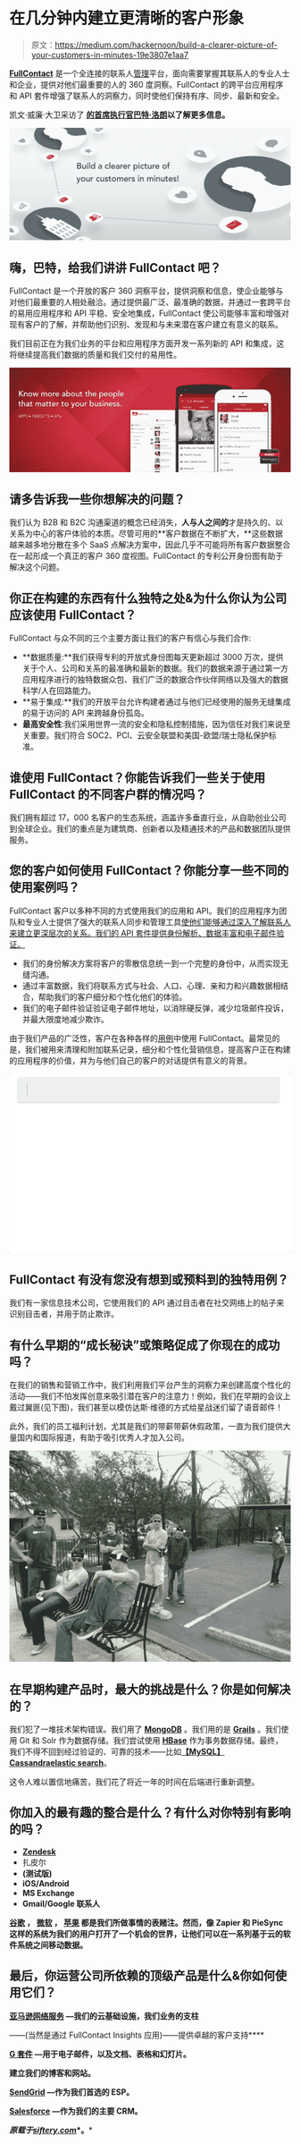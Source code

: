 # 在几分钟内建立更清晰的客户形象

> 原文：<https://medium.com/hackernoon/build-a-clearer-picture-of-your-customers-in-minutes-19e3807e1aa7>

[**FullContact**](https://www.fullcontact.com/) 是一个全连接的联系人[管理](https://hackernoon.com/tagged/management)平台，面向需要掌握其联系人的专业人士和企业，提供对他们最重要的人的 360 度洞察。FullContact 的跨平台应用程序和 API 套件增强了联系人的洞察力，同时使他们保持有序、同步、最新和安全。

凯文·威廉·大卫采访了 [**的首席执行官**](https://siftery.com/fullcontact)**[巴特·洛朗](https://medium.com/u/574290f55ada?source=post_page-----19e3807e1aa7--------------------------------)以了解更多信息。**

![](img/bfa9ff008646b6484c3aad83b2235269.png)

## 嗨，巴特，给我们讲讲 FullContact 吧？

FullContact 是一个开放的客户 360 洞察平台，提供洞察和信息，使企业能够与对他们最重要的人相处融洽。通过提供最广泛、最准确的数据，并通过一套跨平台的易用应用程序和 API 平稳、安全地集成，FullContact 使公司能够丰富和增强对现有客户的了解，并帮助他们识别、发现和与未来潜在客户建立有意义的联系。

我们目前正在为我们业务的平台和应用程序方面开发一系列新的 API 和集成，这将继续提高我们数据的质量和我们交付的易用性。

![](img/9fb9e726fc615f7f4479c0fc19ebb1be.png)

## 请多告诉我一些你想解决的问题？

我们认为 B2B 和 B2C 沟通渠道的概念已经消失，**人与人之间的**才是持久的、以关系为中心的客户体验的本质。尽管可用的**客户数据在不断扩大，**这些数据越来越多地分散在多个 SaaS 点解决方案中，因此几乎不可能将所有客户数据整合在一起形成一个真正的客户 360 度视图。FullContact 的专利公开身份图有助于解决这个问题。

## 你正在构建的东西有什么独特之处&为什么你认为公司应该使用 FullContact？

FullContact 与众不同的三个主要方面让我们的客户有信心与我们合作:

*   **数据质量:**我们获得专利的开放式身份图每天更新超过 3000 万次，提供关于个人、公司和关系的最准确和最新的数据。我们的数据来源于通过第一方应用程序进行的独特数据众包、我们广泛的数据合作伙伴网络以及强大的数据科学/人在回路能力。
*   **易于集成:**我们的开放平台允许构建者通过与他们已经使用的服务无缝集成的易于访问的 API 来跨越身份孤岛。
*   **最高安全性**:我们采用世界一流的安全和隐私控制措施，因为信任对我们来说至关重要。我们符合 SOC2、PCI、云安全联盟和美国-欧盟/瑞士隐私保护标准。

## 谁使用 FullContact？你能告诉我们一些关于使用 FullContact 的不同客户群的情况吗？

我们拥有超过 17，000 名客户的生态系统，涵盖许多垂直行业，从自助创业公司到全球企业。我们的重点是为建筑商、创新者以及精通技术的产品和数据团队提供服务。

## 您的客户如何使用 FullContact？你能分享一些不同的使用案例吗？

FullContact 客户以多种不同的方式使用我们的应用和 API。我们的应用程序为团队和专业人士提供了强大的联系人同步和管理工具[使他们能够通过深入了解联系人来建立更深层次的关系。我们的 API 套件提供身份解析、数据丰富和电子邮件验证。](https://hackernoon.com/tagged/tool)

*   我们的身份解决方案将客户的零散信息统一到一个完整的身份中，从而实现无缝沟通。
*   通过丰富数据，我们将联系方式与社会、人口、心理、亲和力和兴趣数据相结合，帮助我们的客户细分和个性化他们的体验。
*   我们的电子邮件验证验证电子邮件地址，以消除硬反弹，减少垃圾邮件投诉，并最大限度地减少欺诈。

由于我们产品的广泛性，客户在各种各样的[用例](https://www.fullcontact.com/developer/customers/)中使用 FullContact。最常见的是，我们被用来清理和附加联系记录，细分和个性化营销信息，提高客户正在构建的应用程序的价值，并为与他们自己的客户的对话提供有意义的背景。

![](img/32933d1e922c732e8d2043ff17fa7d84.png)

## FullContact 有没有您没有想到或预料到的独特用例？

我们有一家信息技术公司，它使用我们的 API 通过目击者在社交网络上的帖子来识别目击者，并用于防止欺诈。

## 有什么早期的“成长秘诀”或策略促成了你现在的成功吗？

在我们的销售和营销工作中，我们利用我们平台产生的洞察力来创建高度个性化的活动——我们不怕发挥创意来吸引潜在客户的注意力！例如，我们在早期的会议上戴过翼匪(见下图)，我们甚至以模仿达斯·维德的方式给星战迷们留了语音邮件！

此外，我们的员工福利计划，尤其是我们的带薪带薪休假政策，一直为我们提供大量国内和国际报道，有助于吸引优秀人才加入公司。

![](img/ad0795ae51b11a588609f0786226192c.png)

## 在早期构建产品时，最大的挑战是什么？你是如何解决的？

我们犯了一堆技术架构错误。我们用了 [**MongoDB**](https://siftery.com/mongodb) 。我们用的是 [**Grails**](https://siftery.com/grails) 。我们使用 Git 和 Solr 作为数据存储。我们尝试使用 [**HBase**](https://siftery.com/apache-hbase) 作为事务数据存储。最终，我们不得不回到经过验证的、可靠的技术——比如[**【MySQL】**](https://siftery.com/mysql)[**Cassandra**](https://siftery.com/apache-cassandra)[**elastic search**](https://siftery.com/elasticsearch)。

这令人难以置信地痛苦，我们花了将近一年的时间在后端进行重新调整。

## 你加入的最有趣的整合是什么？有什么对你特别有影响的吗？

*   [**Zendesk**](https://siftery.com/zendesk)
*   扎皮尔
*   [](https://siftery.com/piesync)**(测试版)**
*   **iOS/Android**
*   **MS Exchange**
*   **Gmail/Google 联系人**

**[**谷歌**](https://siftery.com/company/google) ， [**微软**](https://siftery.com/company/microsoft) ， [**苹果**](https://siftery.com/company/apple) 都是我们所做事情的表赌注。然而，像 Zapier 和 PieSync 这样的系统为我们的用户打开了一个机会的世界，让他们可以在一系列基于云的软件系统之间移动数据。**

## **最后，你运营公司所依赖的顶级产品是什么&你如何使用它们？**

**[**亚马逊网络服务**](https://siftery.com/amazon-cloudfront) —我们的云基础设施，我们业务的支柱**

**[](https://siftery.com/zendesk)**——(当然是通过 FullContact Insights 应用)——提供卓越的客户支持****

****[**G 套件**](https://siftery.com/g-suite-formerly-google-apps-for-work) —用于电子邮件，以及文档、表格和幻灯片。****

****建立我们的博客和网站。****

****[SendGrid](https://medium.com/u/d99855079b79?source=post_page-----19e3807e1aa7--------------------------------) —作为我们首选的 ESP。****

****[**Salesforce**](https://siftery.com/salesforce-sales-cloud) —作为我们的主要 CRM。****

*****原载于*[*siftery.com*](https://siftery.com/stories/build-a-clearer-picture-of-your-customers-in-minutes)*。*****